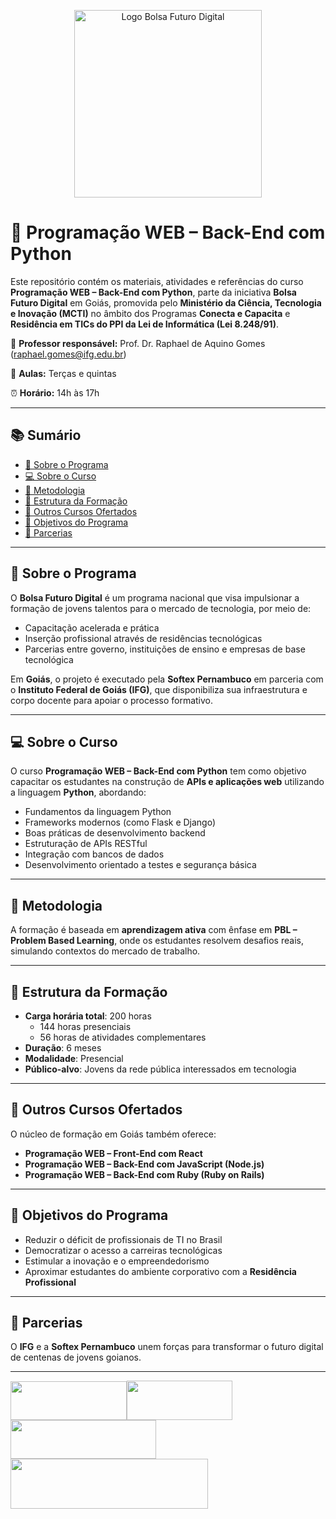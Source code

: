 <p align="center">
  <img src="https://extensao.ifg.edu.br/futurodigital/wp-content/uploads/sites/33/2025/05/Logo_Bolsa_Futuro_Digital-2048x2048.png" alt="Logo Bolsa Futuro Digital" width="300"/>
</p>

# 🐍 Programação WEB – Back-End com Python

Este repositório contém os materiais, atividades e referências do curso **Programação WEB – Back-End com Python**, parte da iniciativa **Bolsa Futuro Digital** em Goiás, promovida pelo **Ministério da Ciência, Tecnologia e Inovação (MCTI)** no âmbito dos Programas **Conecta e Capacita** e **Residência em TICs do PPI da Lei de Informática (Lei 8.248/91)**.

📌 **Professor responsável:** Prof. Dr. Raphael de Aquino Gomes (<a href="mailto:raphael.gomes@ifg.edu.br">raphael.gomes@ifg.edu.br</a>)

📅 **Aulas:** Terças e quintas  

⏰ **Horário:** 14h às 17h

---

## 📚 Sumário

- [🎯 Sobre o Programa](#-sobre-o-programa)
- [💻 Sobre o Curso](#-sobre-o-curso)
- [🧠 Metodologia](#-metodologia)
- [📆 Estrutura da Formação](#-estrutura-da-formação)
- [🧩 Outros Cursos Ofertados](#-outros-cursos-ofertados)
- [🧭 Objetivos do Programa](#-objetivos-do-programa)
- [🤝 Parcerias](#-parcerias)

---

## 🎯 Sobre o Programa

O **Bolsa Futuro Digital** é um programa nacional que visa impulsionar a formação de jovens talentos para o mercado de tecnologia, por meio de:

- Capacitação acelerada e prática
- Inserção profissional através de residências tecnológicas
- Parcerias entre governo, instituições de ensino e empresas de base tecnológica

Em **Goiás**, o projeto é executado pela **Softex Pernambuco** em parceria com o **Instituto Federal de Goiás (IFG)**, que disponibiliza sua infraestrutura e corpo docente para apoiar o processo formativo.

---

## 💻 Sobre o Curso

O curso **Programação WEB – Back-End com Python** tem como objetivo capacitar os estudantes na construção de **APIs e aplicações web** utilizando a linguagem **Python**, abordando:

- Fundamentos da linguagem Python
- Frameworks modernos (como Flask e Django)
- Boas práticas de desenvolvimento backend
- Estruturação de APIs RESTful
- Integração com bancos de dados
- Desenvolvimento orientado a testes e segurança básica

---

## 🧠 Metodologia

A formação é baseada em **aprendizagem ativa** com ênfase em **PBL – Problem Based Learning**, onde os estudantes resolvem desafios reais, simulando contextos do mercado de trabalho.

---

## 📆 Estrutura da Formação

- **Carga horária total**: 200 horas
  - 144 horas presenciais
  - 56 horas de atividades complementares
- **Duração**: 6 meses
- **Modalidade**: Presencial
- **Público-alvo**: Jovens da rede pública interessados em tecnologia

---

## 🧩 Outros Cursos Ofertados

O núcleo de formação em Goiás também oferece:

- **Programação WEB – Front-End com React**
- **Programação WEB – Back-End com JavaScript (Node.js)**
- **Programação WEB – Back-End com Ruby (Ruby on Rails)**

---

## 🧭 Objetivos do Programa

- Reduzir o déficit de profissionais de TI no Brasil
- Democratizar o acesso a carreiras tecnológicas
- Estimular a inovação e o empreendedorismo
- Aproximar estudantes do ambiente corporativo com a **Residência Profissional**

---

## 🤝 Parcerias

O **IFG** e a **Softex Pernambuco** unem forças para transformar o futuro digital de centenas de jovens goianos.

---

<div><a href="https://www.ifg.edu.br/" target="_blank" rel="noopener"><img class="wp-image-80 alignnone" src="https://extensao.ifg.edu.br/futurodigital/wp-content/uploads/sites/33/2025/04/logo-ifg-horizontal-transparente-300x100.png" alt="" width="186" height="62"></a><a href="https://softexpe.org.br/" target="_blank" rel="noopener"><img class="wp-image-79 alignnone" src="https://extensao.ifg.edu.br/futurodigital/wp-content/uploads/sites/33/2025/04/Logo-Softex-PE--300x112.png" alt="" width="169" height="63"></a><a href="https://softex.br/" target="_blank" rel="noopener"><img class="wp-image-78 alignnone" src="https://extensao.ifg.edu.br/futurodigital/wp-content/uploads/sites/33/2025/04/Logo-Softex-Nacional--300x80.png" alt="" width="233" height="62"></a><a href="https://www.gov.br/mcti/" target="_blank" rel="noopener"><img class="wp-image-77 alignnone" src="https://extensao.ifg.edu.br/futurodigital/wp-content/uploads/sites/33/2025/04/Logo-MCTI-300x76.png" alt="" width="316" height="80"></a></div>
